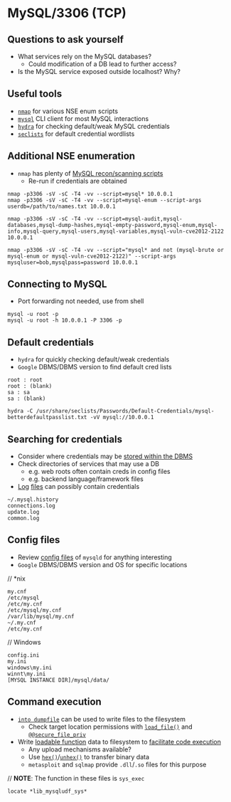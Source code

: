 # MySQL/3306 (TCP)  

## Questions to ask yourself  
  *  What services rely on the MySQL databases?
      *  Could modification of a DB lead to further access?
  *  Is the MySQL service exposed outside localhost? Why?

## Useful tools
  *  [`nmap`](https://nmap.org/) for various NSE enum scripts
  *  [`mysql`](https://dev.mysql.com/doc/refman/8.3/en/mysql.html) CLI client for most MySQL interactions
  *  [`hydra`](https://github.com/vanhauser-thc/thc-hydra) for checking default/weak MySQL credentials
  *  [`seclists`](https://github.com/danielmiessler/SecLists) for default credential wordlists

## Additional NSE enumeration
  *  `nmap` has plenty of [MySQL recon/scanning scripts](https://nmap.org/search/?q=mysql)
      * Re-run if credentials are obtained  

```
nmap -p3306 -sV -sC -T4 -vv --script=mysql* 10.0.0.1
nmap -p3306 -sV -sC -T4 -vv --script=mysql-enum --script-args userdb=/path/to/names.txt 10.0.0.1
```

```
nmap -p3306 -sV -sC -T4 -vv --script=mysql-audit,mysql-databases,mysql-dump-hashes,mysql-empty-password,mysql-enum,mysql-info,mysql-query,mysql-users,mysql-variables,mysql-vuln-cve2012-2122 10.0.0.1
```

```
nmap -p3306 -sV -sC -T4 -vv --script="mysql* and not (mysql-brute or mysql-enum or mysql-vuln-cve2012-2122)" --script-args mysqluser=bob,mysqlpass=password 10.0.0.1
```

## Connecting to MySQL
  *  Port forwarding not needed, use from shell

```
mysql -u root -p
mysql -u root -h 10.0.0.1 -P 3306 -p
```

## Default credentials
  *  `hydra` for quickly checking default/weak credentials
  *  `Google` DBMS/DBMS version to find default cred lists 

```
root : root
root : (blank)
sa : sa
sa : (blank)
```

```
hydra -C /usr/share/seclists/Passwords/Default-Credentials/mysql-betterdefaultpasslist.txt -vV mysql://10.0.0.1
```

## Searching for credentials
  *  Consider where credentials may be [stored within the DBMS](https://dev.mysql.com/doc/mysql-security-excerpt/8.3/en/assigning-passwords.html)
  *  Check directories of services that may use a DB
      *  e.g. web roots often contain creds in config files
      *  e.g. backend language/framework files
  *  [Log](https://www.oreilly.com/library/view/mysql-reference-manual/0596002653/ch04s09.html) [files](https://book.hacktricks.xyz/network-services-pentesting/pentesting-mysql#useful-files) can possibly contain credentials

```
~/.mysql.history
connections.log
update.log
common.log
```

## Config files
  *  Review [config files](https://book.hacktricks.xyz/network-services-pentesting/pentesting-mysql#useful-files) of `mysqld` for anything interesting
  *  `Google` DBMS/DBMS version and OS for specific locations

// *nix
```
my.cnf
/etc/mysql
/etc/my.cnf
/etc/mysql/my.cnf
/var/lib/mysql/my.cnf
~/.my.cnf
/etc/my.cnf
```

// Windows
```  
config.ini
my.ini
windows\my.ini
winnt\my.ini
[MYSQL INSTANCE DIR]/mysql/data/
```

## Command execution
  *  [`into dumpfile`](https://dev.mysql.com/doc/refman/8.0/en/select-into.html) can be used to write files to the filesystem
      *  Check target location permissions with [`load_file()`](https://dev.mysql.com/doc/refman/8.0/en/string-functions.html#function_load-file) and [`@@secure_file_priv`](https://dev.mysql.com/doc/refman/8.0/en/server-system-variables.html#sysvar_secure_file_priv)
  *  Write [loadable function](https://dev.mysql.com/doc/extending-mysql/8.0/en/adding-functions.html) data to filesystem to [facilitate code execution](https://book.hacktricks.xyz/network-services-pentesting/pentesting-mysql#privilege-escalation-via-library)
      *  Any upload mechanisms available?
      *  Use [`hex()`](https://dev.mysql.com/doc/refman/8.0/en/string-functions.html#function_hex)/[`unhex()`](https://dev.mysql.com/doc/refman/8.0/en/string-functions.html#function_unhex) to transfer binary data
      *  `metasploit` and `sqlmap` provide `.dll`/`.so` files for this purpose

// **NOTE**: The function in these files is `sys_exec`
```
locate *lib_mysqludf_sys*
```
